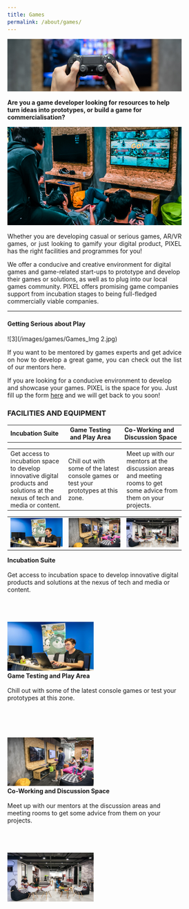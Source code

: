 ```yaml
---
title: Games
permalink: /about/games/
---
```

<meta name="viewport" content="width=device-width, initial-scale=1">
<style>
* {
  box-sizing: border-box;
}

/* Create three equal columns that floats next to each other */
.column {
  float: left;
  width: 33.33%;
  padding: 10px;
  /* Should be removed. Only for demonstration */
}
.header {
height: 70px;
}
.para {
height: 100px;
}

/* Clear floats after the columns */
.row:after {
  content: "";
  display: table;
  clear: both;
}

/* Responsive layout - makes the three columns stack on top of each other instead of next to each other */
@media screen and (max-width: 600px) {
  .column {
    width: 100%;
  }
}
</style>

![1](/images/games/Games_WebBanner_1440x432.jpg)

**Are you a game developer looking for resources to help turn ideas into prototypes, or build a game for commercialisation?**

![2](/images/games/Games-UX_Img1_630-x-355.png)

<p align="justify">Whether you are developing casual or serious games, AR/VR games, or just looking to gamify your digital product, PIXEL has the right facilities and programmes for you! 

We offer a conducive and creative environment for digital games and game-related start-ups to prototype and develop their games or solutions, as well as to plug into our local games community. PIXEL offers promising game companies support from incubation stages to being full-fledged commercially viable companies.</p>

---

#### Getting Serious about Play

![3](/images/games/Games_Img 2.jpg)

<p align="justify">
If you want to be mentored by games experts and get advice on how to develop a great game, you can check out the list of our mentors here.

If you are looking for a conducive environment to develop and showcase your games. PIXEL is the space for you. Just fill up the form <a href="https://forms.cwp.gov.sg/venuerequest/FormNFJO7" target="_blank">here</a> and we will get back to you soon!</p>

<h3>FACILITIES AND EQUIPMENT</h3>

<table width="600" cellpadding="15px" border="0px" cellspacing="0" align="center">
       <tr width="600">
              <td width="200"><b>Incubation Suite</b></td>
              <td width="200"><b>Game Testing and Play Area</b></td>
         <td width="200"><b>Co-Working and Discussion Space</b></td>
       </tr>
  </table>

<table width="600" cellpadding="15px" border="0px" cellspacing="0" align="center"> 
       <tr width="600">
              <td width="200">Get access to incubation space to develop innovative digital products and solutions at the nexus of tech and media or content.</td>
              <td width="200">Chill out with some of the latest console games or test your prototypes at this zone.</td>
         <td width="200">Meet up with our mentors at the discussion areas and meeting rooms to get some advice from them on your projects.</td>
       </tr>
  </table>
  
<table width="600" cellpadding="15px" border="0px" cellspacing="0" align="center">
       <tr width="600">
              <td width="200"><img src="/images/facilities/facilities-and-equipment/IMG_8040-suite.jpg" width="200"></td>
              <td width="200"><img src="/images/facilities/facilities-and-equipment/IMG_8057-Playtest-area.jpg" width="200"></td>
         <td width="200"><img src="/images/facilities/facilities-and-equipment/IMG_8129-discussion-hotdesk (1).jpg" width="200"></td>
       </tr>
       </table>
       
<div class="row">
  <div class="column">
    <div class="header"><b>Incubation Suite</b></div><br>
    <div class="para">Get access to incubation space to develop innovative digital products and solutions at the nexus of tech and media or content.</div><br>
         <img src="/images/facilities/facilities-and-equipment/IMG_8040-suite.jpg" width="200">
  </div>
  <div class="column">
    <div class="header"><b>Game Testing and Play Area</b></div><br>
    <div class="para">Chill out with some of the latest console games or test your prototypes at this zone.</div><br><img src="/images/facilities/facilities-and-equipment/IMG_8057-Playtest-area.jpg" width="200">
  </div>
  <div class="column">
    <div class="header"><b>Co-Working and Discussion Space</b></div><br>
    <div class="para">Meet up with our mentors at the discussion areas and meeting rooms to get some advice from them on your projects.</div><br><img src="/images/facilities/facilities-and-equipment/IMG_8129-discussion-hotdesk (1).jpg" width="200">
    </div>
       </div>
